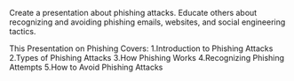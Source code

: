 Create a presentation about phishing attacks.
Educate others about recognizing and avoiding phishing emails, websites, and social engineering tactics.

This Presentation on Phishing Covers:
1.Introduction to Phishing Attacks
2.Types of Phishing Attacks
3.How Phishing Works
4.Recognizing Phishing Attempts
5.How to Avoid Phishing Attacks

